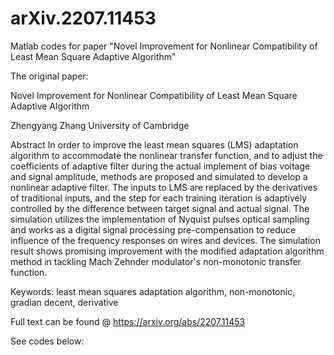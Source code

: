 # arXiv.2207.11453
Matlab codes for paper "Novel Improvement for Nonlinear Compatibility of Least Mean Square Adaptive Algorithm"

The original paper:

Novel Improvement for Nonlinear Compatibility of Least Mean Square Adaptive Algorithm

Zhengyang Zhang
University of Cambridge

Abstract
In order to improve the least mean squares (LMS) adaptation algorithm to accommodate the nonlinear transfer function, and to adjust the coefficients of adaptive filter during the actual implement of bias voltage and signal amplitude, methods are proposed and simulated to develop a nonlinear adaptive filter. The inputs to LMS are replaced by the derivatives of traditional inputs, and the step for each training iteration is adaptively controlled by the difference between target signal and actual signal. The simulation utilizes the implementation of Nyquist pulses optical sampling and works as a digital signal processing pre-compensation to reduce influence of the frequency responses on wires and devices. The simulation result shows promising improvement with the modified adaptation algorithm method in tackling Mach Zehnder modulator's non-monotonic transfer function.

Keywords: least mean squares adaptation algorithm, non-monotonic, gradian decent, derivative

Full text can be found @ https://arxiv.org/abs/2207.11453

See codes below:

